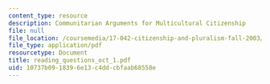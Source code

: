 ```yaml
---
content_type: resource
description: Communitarian Arguments for Multicultural Citizenship
file: null
file_location: /coursemedia/17-042-citizenship-and-pluralism-fall-2003/10737b0918396e13c4ddcbfaab68558e_reading_questions_oct_1.pdf
file_type: application/pdf
resourcetype: Document
title: reading_questions_oct_1.pdf
uid: 10737b09-1839-6e13-c4dd-cbfaab68558e
---
```

